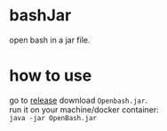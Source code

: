 # bashJar
open bash in a jar file.
# how to use
go to [release](https://github.com/nelsonGX/bashJar/releases) download `Openbash.jar`.  
run it on your machine/docker container:  
```java -jar OpenBash.jar```
